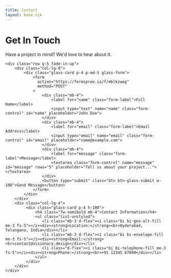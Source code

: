 ```yaml
---
title: Contact
layout: base.njk
---
```


<main class="container my-5 py-5">
    <div class="text-center mb-5 fade-in-up">
        <h1 class="display-4 fw-bold">Get In Touch</h1>
        <p class="text-white-50">Have a project in mind? We'd love to hear about it.</p>
    </div>

    <div class="row g-5 fade-in-up">
        <div class="col-lg-8">
            <div class="glass-card p-4 p-md-5 glass-form">
                <form
                  action="https://formspree.io/f/mblkzweg"
                  method="POST"
                >
                    <div class="mb-4">
                        <label for="name" class="form-label">Full Name</label>
                        <input type="text" name="name" class="form-control" id="name" placeholder="John Doe">
                    </div>
                    <div class="mb-4">
                        <label for="email" class="form-label">Email Address</label>
                        <input type="email" name="email" class="form-control" id="email" placeholder="name@example.com">
                    </div>
                    <div class="mb-4">
                        <label for="message" class="form-label">Message</label>
                        <textarea class="form-control" name="message" id="message" rows="5" placeholder="Tell us about your project..."></textarea>
                    </div>
                    <button type="submit" class="btn btn-glass-submit w-100">Send Message</button>
                </form>
            </div>
        </div>
        <div class="col-lg-4">
             <div class="glass-card p-4 h-100">
                 <h4 class="fw-semibold mb-4">Contact Information</h4>
                 <ul class="list-unstyled">
                    <li class="mb-3 d-flex"><i class="bi bi-geo-alt-fill me-3 fs-5"></i><div><strong>Location:</strong><br>Hyderabad, Telangana, India</div></li>
                    <li class="mb-3 d-flex"><i class="bi bi-envelope-fill me-3 fs-5"></i><div><strong>Email:</strong><br>contact@visionary.design</div></li>
                    <li class="d-flex"><i class="bi bi-telephone-fill me-3 fs-5"></i><div><strong>Phone:</strong><br>+91 12345 67890</div></li>
                 </ul>
             </div>
        </div>
    </div>
</main>